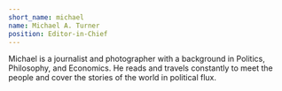 ```yaml
---
short_name: michael
name: Michael A. Turner
position: Editor-in-Chief
---
```

Michael is a journalist and photographer with a background in Politics, Philosophy, and Economics. He reads and travels constantly to meet the people and cover the stories of the world in political flux.